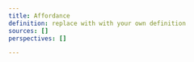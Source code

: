 ```yaml
---
title: Affordance
definition: replace with with your own definition
sources: []
perspectives: []

---
```

